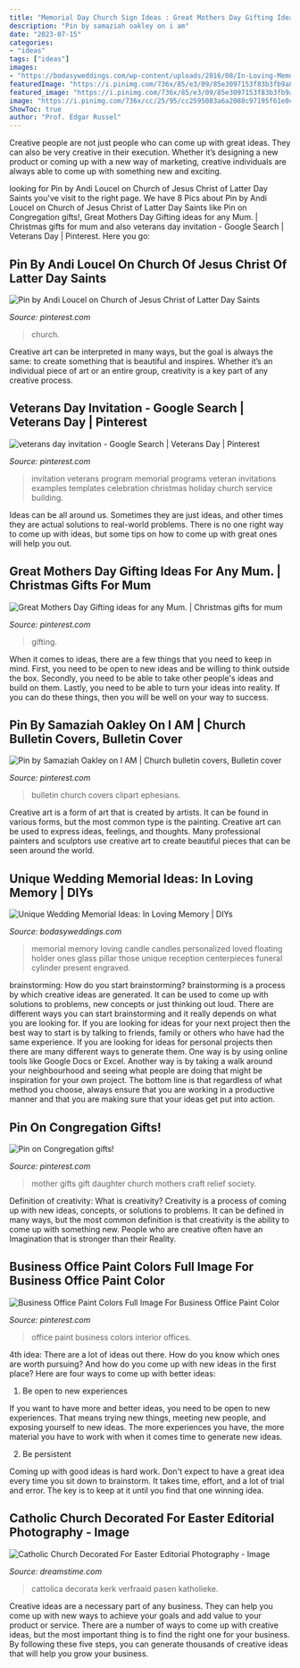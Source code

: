 ```yaml
---
title: "Memorial Day Church Sign Ideas : Great Mothers Day Gifting Ideas For Any Mum."
description: "Pin by samaziah oakley on i am"
date: "2023-07-15"
categories:
- "ideas"
tags: ["ideas"]
images:
- "https://bodasyweddings.com/wp-content/uploads/2016/08/In-Loving-Memory-memorial-candle.jpg"
featuredImage: "https://i.pinimg.com/736x/85/e3/09/85e3097153f83b3fb9a8ab4989653c90.jpg"
featured_image: "https://i.pinimg.com/736x/85/e3/09/85e3097153f83b3fb9a8ab4989653c90.jpg"
image: "https://i.pinimg.com/736x/cc/25/95/cc2595083a6a2088c97195f61e0cc3b3.jpg"
ShowToc: true
author: "Prof. Edgar Russel"
---
```



Creative people are not just people who can come up with great ideas. They can also be very creative in their execution. Whether it’s designing a new product or coming up with a new way of marketing, creative individuals are always able to come up with something new and exciting.

	

		
looking for Pin by Andi Loucel on Church of Jesus Christ of Latter Day Saints you've visit to the right page. We have 8 Pics about Pin by Andi Loucel on Church of Jesus Christ of Latter Day Saints like Pin on Congregation gifts!, Great Mothers Day Gifting ideas for any Mum. | Christmas gifts for mum and also veterans day invitation - Google Search | Veterans Day | Pinterest. Here you go:
		
    
## Pin By Andi Loucel On Church Of Jesus Christ Of Latter Day Saints

<img loading=lazy src="https://i.pinimg.com/736x/b0/af/95/b0af95e2c40ad774ad8616911c01d6dd.jpg" onerror="this.onerror=null;this.src='https://tse1.mm.bing.net/th?id=OIP.oHOy089GGeQqwkC8IoJlMgAAAA&amp;pid=15.1';" alt="Pin by Andi Loucel on Church of Jesus Christ of Latter Day Saints">

_Source: pinterest.com_

>church. 

	

Creative art can be interpreted in many ways, but the goal is always the same: to create something that is beautiful and inspires. Whether it’s an individual piece of art or an entire group, creativity is a key part of any creative process.

    
## Veterans Day Invitation - Google Search | Veterans Day | Pinterest

<img loading=lazy src="https://s-media-cache-ak0.pinimg.com/736x/cc/80/62/cc8062e164bedb0e0e8158d1c641565a.jpg" onerror="this.onerror=null;this.src='https://tse4.mm.bing.net/th?id=OIP.WL3FyAorEljHfiO8BQXHhgHaLH&amp;pid=15.1';" alt="veterans day invitation - Google Search | Veterans Day | Pinterest">

_Source: pinterest.com_

>invitation veterans program memorial programs veteran invitations examples templates celebration christmas holiday church service building. 

	

Ideas can be all around us. Sometimes they are just ideas, and other times they are actual solutions to real-world problems. There is no one right way to come up with ideas, but some tips on how to come up with great ones will help you out.

    
## Great Mothers Day Gifting Ideas For Any Mum. | Christmas Gifts For Mum

<img loading=lazy src="https://i.pinimg.com/736x/cc/25/95/cc2595083a6a2088c97195f61e0cc3b3.jpg" onerror="this.onerror=null;this.src='https://tse3.mm.bing.net/th?id=OIP.gB26gehQEiAs1FqZgWP-DAHaLH&amp;pid=15.1';" alt="Great Mothers Day Gifting ideas for any Mum. | Christmas gifts for mum">

_Source: pinterest.com_

>gifting. 

	

When it comes to ideas, there are a few things that you need to keep in mind. First, you need to be open to new ideas and be willing to think outside the box. Secondly, you need to be able to take other people's ideas and build on them. Lastly, you need to be able to turn your ideas into reality. If you can do these things, then you will be well on your way to success.

    
## Pin By Samaziah Oakley On I AM | Church Bulletin Covers, Bulletin Cover

<img loading=lazy src="https://i.pinimg.com/736x/10/06/4b/10064bda8b11504ede9bc11b919c00cf--clipart-ephesians-.jpg" onerror="this.onerror=null;this.src='https://tse3.mm.bing.net/th?id=OIP.wFvkCHRLtS2hqNvXChpjrgHaLR&amp;pid=15.1';" alt="Pin by Samaziah Oakley on I AM | Church bulletin covers, Bulletin cover">

_Source: pinterest.com_

>bulletin church covers clipart ephesians. 

	

Creative art is a form of art that is created by artists. It can be found in various forms, but the most common type is the painting. Creative art can be used to express ideas, feelings, and thoughts. Many professional painters and sculptors use creative art to create beautiful pieces that can be seen around the world.

    
## Unique Wedding Memorial Ideas: In Loving Memory | DIYs

<img loading=lazy src="https://bodasyweddings.com/wp-content/uploads/2016/08/In-Loving-Memory-memorial-candle.jpg" onerror="this.onerror=null;this.src='https://tse4.mm.bing.net/th?id=OIP.pgsJzsVr7MCRLdsGwxhkwgHaLG&amp;pid=15.1';" alt="Unique Wedding Memorial Ideas: In Loving Memory | DIYs">

_Source: bodasyweddings.com_

>memorial memory loving candle candles personalized loved floating holder ones glass pillar those unique reception centerpieces funeral cylinder present engraved. 

	

brainstorming: How do you start brainstorming?
brainstorming is a process by which creative ideas are generated. It can be used to come up with solutions to problems, new concepts or just thinking out loud. There are different ways you can start brainstorming and it really depends on what you are looking for. If you are looking for ideas for your next project then the best way to start is by talking to friends, family or others who have had the same experience. If you are looking for ideas for personal projects then there are many different ways to generate them. One way is by using online tools like Google Docs or Excel. Another way is by taking a walk around your neighbourhood and seeing what people are doing that might be inspiration for your own project. The bottom line is that regardless of what method you choose, always ensure that you are working in a productive manner and that you are making sure that your ideas get put into action.

    
## Pin On Congregation Gifts!

<img loading=lazy src="https://i.pinimg.com/736x/85/e3/09/85e3097153f83b3fb9a8ab4989653c90.jpg" onerror="this.onerror=null;this.src='https://tse4.mm.bing.net/th?id=OIP.Bkfclwzr0n-DPAaHF7-8PQHaNK&amp;pid=15.1';" alt="Pin on Congregation gifts!">

_Source: pinterest.com_

>mother gifts gift daughter church mothers craft relief society. 

	

Definition of creativity: What is creativity?
Creativity is a process of coming up with new ideas, concepts, or solutions to problems. It can be defined in many ways, but the most common definition is that creativity is the ability to come up with something new. People who are creative often have an Imagination that is stronger than their Reality.

    
## Business Office Paint Colors Full Image For Business Office Paint Color

<img loading=lazy src="https://i.pinimg.com/736x/3e/ff/b0/3effb0302fbca908b425b4a808dcdbc6.jpg" onerror="this.onerror=null;this.src='https://tse3.mm.bing.net/th?id=OIP.MbBovjDUJoKWWzB21DxdTAHaLH&amp;pid=15.1';" alt="Business Office Paint Colors Full Image For Business Office Paint Color">

_Source: pinterest.com_

>office paint business colors interior offices. 

	

4th idea:
There are a lot of ideas out there. How do you know which ones are worth pursuing? And how do you come up with new ideas in the first place?
Here are four ways to come up with better ideas:

1. Be open to new experiences

If you want to have more and better ideas, you need to be open to new experiences. That means trying new things, meeting new people, and exposing yourself to new ideas. The more experiences you have, the more material you have to work with when it comes time to generate new ideas.

2. Be persistent

Coming up with good ideas is hard work. Don't expect to have a great idea every time you sit down to brainstorm. It takes time, effort, and a lot of trial and error. The key is to keep at it until you find that one winning idea.

    
## Catholic Church Decorated For Easter Editorial Photography - Image

<img loading=lazy src="https://thumbs.dreamstime.com/z/catholic-church-decorated-easter-roman-flowers-30348012.jpg" onerror="this.onerror=null;this.src='https://tse1.mm.bing.net/th?id=OIP.wrD_DTdvrJhWXV4XebBFGgHaKD&amp;pid=15.1';" alt="Catholic Church Decorated For Easter Editorial Photography - Image">

_Source: dreamstime.com_

>cattolica decorata kerk verfraaid pasen katholieke. 

	

Creative ideas are a necessary part of any business. They can help you come up with new ways to achieve your goals and add value to your product or service. There are a number of ways to come up with creative ideas, but the most important thing is to find the right one for your business. By following these five steps, you can generate thousands of creative ideas that will help you grow your business.

